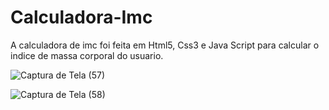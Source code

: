 # Calculadora-Imc

A calculadora de imc foi feita em Html5, Css3 e Java Script para calcular o indice de massa corporal do usuario. 

![Captura de Tela (57)](https://user-images.githubusercontent.com/108766424/233855277-799c8ad0-c89b-46c7-a6e5-0477b2234417.png)

![Captura de Tela (58)](https://user-images.githubusercontent.com/108766424/233855282-34b68cd4-0894-4c5e-b474-6b7355e3baaf.png)
